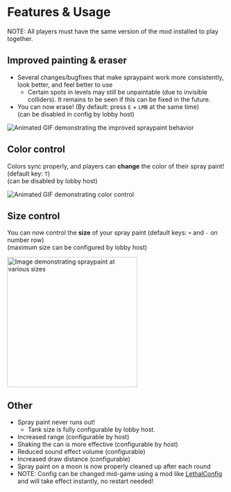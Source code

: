 # Features & Usage
NOTE: All players must have the same version of the mod installed to play together.

## Improved painting & eraser
- Several changes/bugfixes that make spraypaint work more consistently, look better, and feel better to use
	- Certain spots in levels may still be unpaintable (due to invisible colliders). It remains to be seen if this can be fixed in the future.
- You can now erase! (By default: press `E` + `LMB` at the same time)  
	(can be disabled in config by lobby host)

![Animated GIF demonstrating the improved spraypaint behavior](https://i.postimg.cc/vT2ggQbF/spraypaint-demo.webp)

## Color control
Colors sync properly, and players can **change** the color of their spray paint! (default key: `T`)  
(can be disabled by lobby host)

![Animated GIF demonstrating color control](https://i.postimg.cc/90gGmqGM/colors-demo.webp)

## Size control
You can now control the **size** of your spray paint (default keys: `+` and `-` on number row)  
(maximum size can be configured by lobby host)

<img height="300" alt="Image demonstrating spraypaint at various sizes" src="https://i.postimg.cc/d1MNFgJX/spraypaint-size-demo.png" />

## Other

- Spray paint never runs out!
  - Tank size is fully configurable by lobby host.
- Increased range (configurable by host)
- Shaking the can is more effective (configurable by host)
- Reduced sound effect volume (configurable)
- Increased draw distance (configurable)
- Spray paint on a moon is now properly cleaned up after each round
- NOTE: Config can be changed mid-game using a mod like [LethalConfig](https://thunderstore.io/c/lethal-company/p/AinaVT/LethalConfig/) and will take effect instantly, no restart needed!